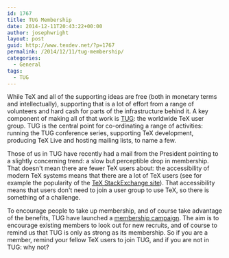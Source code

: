 ```yaml
---
id: 1767
title: TUG Membership
date: 2014-12-11T20:43:22+00:00
author: josephwright
layout: post
guid: http://www.texdev.net/?p=1767
permalink: /2014/12/11/tug-membership/
categories:
  - General
tags:
  - TUG
---
```

While TeX and all of the supporting ideas are free (both in monetary terms and intellectually), supporting that is a lot of effort from a range of volunteers and hard cash for parts of the infrastructure behind it. A key component of making all of that work is [TUG](https://tug.org): the worldwide TeX user group. TUG is the central point for co-ordinating a range of activities: running the TUG conference series, supporting TeX development, producing TeX Live and hosting mailing lists, to name a few.

Those of us in TUG have recently had a mail from the President pointing to a slightly concerning trend: a slow but perceptible drop in membership. That doesn't mean there are fewer TeX users about: the accessibility of modern TeX systems means that there are a lot of TeX users (see for example the popularity of the [TeX StackExchange site](https://tex.stackexchange.com/)). That accessibility means that users don't need to join a user group to use TeX, so there is something of a challenge.

To encourage people to take up membership, and of course take advantage of the benefits, TUG have launched a [membership campaign](https://tug.org/membership/). The aim is to encourage existing members to look out for new recruits, and of course to remind us that TUG is only as strong as its membership. So if you are a member, remind your fellow TeX users to join TUG, and if you are not in TUG: why not?
